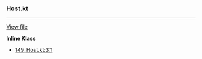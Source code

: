 ### Host.kt
---
[View file](../files/149_Host.kt)

**Inline Klass**

 - [149_Host.kt:3:1](../files/149_Host.kt#L3)
